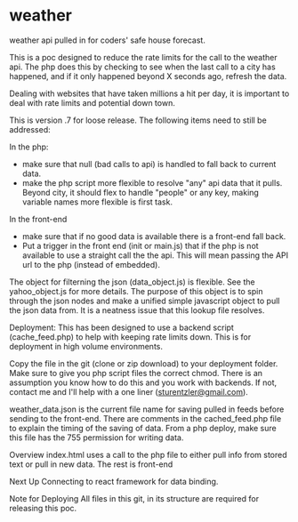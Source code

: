 # weather
weather api pulled in for coders' safe house forecast.

This is a poc designed to reduce the rate limits for the call to the weather api. The php does this by checking to see when the last call to a city has happened, and if it only happened beyond X seconds ago, refresh the data.

Dealing with websites that have taken millions a hit per day, it is important to deal with rate limits and potential down town. 

This is version .7 for loose release. The following items need to still be addressed:

In the php:
* make sure that null (bad calls to api) is handled to fall back to current data.
* make the php script more flexible to resolve "any" api data that it pulls. Beyond city, it should flex to handle "people" or any key, making variable names more flexible is first task.


In the front-end
* make sure that if no good data is available there is a front-end fall back.
* Put a trigger in the front end (init or main.js) that if the php is not available to use a straight call the the api. This will mean passing the API url to the php (instead of embedded). 

The object for filterning the json (data_object.js) is flexible. See the yahoo_object.js for more details. The purpose of this object is to spin through the json nodes and make a unified simple javascript object to pull the json data from. It is a neatness issue that this lookup file resolves.

Deployment:
This has been designed to use a backend script (cache_feed.php) to help with keeping rate limits down. This is for deployment in high volume environments.

Copy the file in the git (clone or zip download) to your deployment folder.
Make sure to give you php script files the correct chmod. There is an assumption you know how to do this and you work with backends. If not, contact me and I'll help with a one liner (sturentzler@gmail.com).

weather_data.json is the current file name for saving pulled in feeds before sending to the front-end. There are comments in the cached_feed.php file to explain the timing of the saving of data. From a php deploy, make sure this file has the 755 permission for writing data.

Overview
index.html uses a call to the php file to either pull info from stored text or pull in new data.
The rest is front-end

Next Up
Connecting to react framework for data binding.


Note for Deploying
All files in this git, in its structure are required for releasing this poc.
